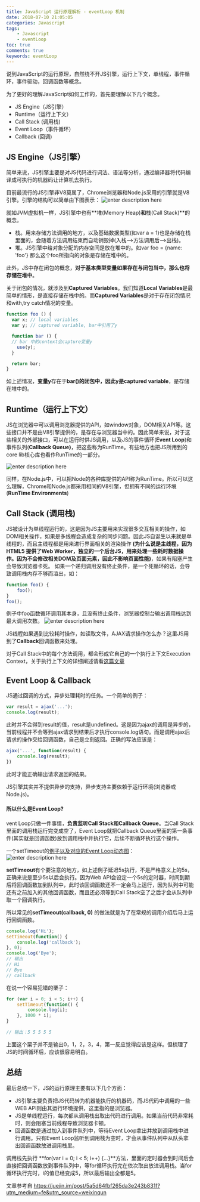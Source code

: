 ```yaml
---
title: JavaScript 运行原理解析 - eventLoop 机制
date: 2018-07-10 21:05:05
categories: Javascript
tags:
    - Javascript
    - eventLoop
toc: true
comments: true 
keywords: eventLoop
---
```


说到JavaScript的运行原理，自然绕不开JS引擎，运行上下文，单线程，事件循环，事件驱动，回调函数等概念。

为了更好的理解JavaScript如何工作的，首先要理解以下几个概念。
- JS Engine（JS引擎）
- Runtime（运行上下文）
- Call Stack (调用栈)
- Event Loop（事件循环）
- Callback (回调)

## JS Engine（JS引擎）
简单来说，JS引擎主要是对JS代码进行词法、语法等分析，通过编译器将代码编译成可执行的机器码让计算机去执行。

目前最流行的JS引擎非V8莫属了，Chrome浏览器和Node.js采用的引擎就是V8引擎。引擎的结构可以简单由下图表示：
![enter description here](https://user-gold-cdn.xitu.io/2018/1/16/160fcd26feb7b02b?imageView2/0/w/1280/h/960/format/webp/ignore-error/1)

就如JVM虚拟机一样，JS引擎中也有**堆(Memory Heap)**和**栈(Call Stack)**的概念。
- 栈。用来存储方法调用的地方，以及基础数据类型(如var a = 1)也是存储在栈里面的，会随着方法调用结束而自动销毁掉(入栈-->方法调用后-->出栈)。
- 堆。JS引擎中给对象分配的内存空间是放在堆中的。如var foo = {name: 'foo'} 那么这个foo所指向的对象是存储在堆中的。

此外，JS中存在闭包的概念，**对于基本类型变量如果存在与闭包当中，那么也将存储在堆中**。

关于闭包的情况，就涉及到**Captured Variables**。我们知道**Local Variables**是最简单的情形，是直接存储在栈中的。而**Captured Variables**是对于存在闭包情况和with,try catch情况的变量。

``` javascript
function foo () {
  var x; // local variables
  var y; // captured variable, bar中引用了y

  function bar () {
  // bar 中的context会capture变量y
    use(y);
  }

  return bar;
}
```
如上述情况，**变量y**存在于**bar()**的闭包中，因此y是**captured variable**，是存储在堆中的。

## Runtime（运行上下文）
JS在浏览器中可以调用浏览器提供的API，如window对象，DOM相关API等。这些接口并不是由V8引擎提供的，是存在与浏览器当中的。因此简单来说，对于这些相关的外部接口，可以在运行时供JS调用，以及JS的事件循环(**Event Loop**)和事件队列(**Callback Queue)**，把这些称为RunTime。有些地方也把JS所用到的core lib核心库也看作RunTime的一部分。

![enter description here](https://user-gold-cdn.xitu.io/2018/1/16/160fcd26fb5bb968?imageView2/0/w/1280/h/960/format/webp/ignore-error/1)

同样，在Node.js中，可以把Node的各种库提供的API称为RunTime。所以可以这么理解，Chrome和Node.js都采用相同的V8引擎，但拥有不同的运行环境(**RunTime Environments**)

## Call Stack (调用栈)
JS被设计为单线程运行的，这是因为JS主要用来实现很多交互相关的操作，如DOM相关操作，如果是多线程会造成复杂的同步问题。因此JS自诞生以来就是单线程的，而且主线程都是用来进行界面相关的渲染操作 **(为什么说是主线程，因为HTML5 提供了Web Worker，独立的一个后台JS，用来处理一些耗时数据操作。因为不会修改相关DOM及页面元素，因此不影响页面性能)**，如果有阻塞产生会导致浏览器卡死。
如果一个递归调用没有终止条件，是一个死循环的话，会导致调用栈内存不够而溢出，如：

```javascript
function foo() {
    foo();
}
foo();
```
例子中foo函数循环调用其本身，且没有终止条件，浏览器控制台输出调用栈达到最大调用次数。
![enter description here](https://user-gold-cdn.xitu.io/2018/1/16/160fcd26fae57ded?imageView2/0/w/1280/h/960/format/webp/ignore-error/1)

JS线程如果遇到比较耗时操作，如读取文件，AJAX请求操作怎么办？这里JS用到了**Callback**回调函数来处理。

对于Call Stack中的每个方法调用，都会形成它自己的一个执行上下文Execution Context，关于执行上下文的详细阐述请看[这篇文章](https://juejin.im/post/5a5ee28f6fb9a01cbe655860)

## Event Loop & Callback
JS通过回调的方式，异步处理耗时的任务。一个简单的例子：

```javascript
var result = ajax('...');
console.log(result);
```
此时并不会得到result的值，result是undefined。这是因为ajax的调用是异步的，当前线程并不会等到ajax请求到结果后才执行console.log语句。而是调用ajax后请求的操作交给回调函数，自己是立刻返回。正确的写法应该是：

```javascript
ajax('...', function(result) {
    console.log(result);
})
```
此时才能正确输出请求返回的结果。

JS引擎其实并不提供异步的支持，异步支持主要依赖于运行环境(浏览器或Node.js)。

#### 所以什么是Event Loop?
vent Loop只做一件事情，**负责监听Call Stack和Callback Queue**。当Call Stack里面的调用栈运行完变成空了，Event Loop就把Callback Queue里面的第一条事件(其实就是回调函数)放到调用栈中并执行它，后续不断循环执行这个操作。

一个setTimeout的[例子以及对应的Event Loop动态图](https://blog.sessionstack.com/how-javascript-works-event-loop-and-the-rise-of-async-programming-5-ways-to-better-coding-with-2f077c4438b5)：
![enter description here](https://user-gold-cdn.xitu.io/2018/1/16/160fcd26f8023a85?imageslim)

**setTimeout**有个要注意的地方，如上述例子延迟5s执行，不是严格意义上的5s，正确来说是至少5s以后会执行。因为Web API会设定一个5s的定时器，时间到期后将回调函数加到队列中，此时该回调函数还不一定会马上运行，因为队列中可能还有之前加入的其他回调函数，而且还必须等到Call Stack空了之后才会从队列中取一个回调执行。

所以常见的**setTimeout(callback, 0)** 的做法就是为了在常规的调用介绍后马上运行回调函数。

```javascript
console.log('Hi');
setTimeout(function() {
    console.log('callback');
}, 0);
console.log('Bye');
// 输出
// Hi
// Bye
// callback
```
在说一个容易犯错的栗子：
```javascript
for (var i = 0; i < 5; i++) {
    setTimeout(function() {
        console.log(i);
    }, 1000 * i);
}
	
// 输出：5 5 5 5 5
```
上面这个栗子并不是输出0，1，2，3，4，第一反应觉得应该是这样。但梳理了JS的时间循环后，应该很容易明白。

## 总结
最后总结一下，JS的运行原理主要有以下几个方面：
- JS引擎主要负责把JS代码转为机器能执行的机器码，而JS代码中调用的一些WEB API则由其运行环境提供，这里指的是浏览器。
- JS是单线程运行，每次都从调用栈出取出代码进行调用。如果当前代码非常耗时，则会阻塞当前线程导致浏览器卡顿。
- 回调函数是通过加入到事件队列中，等待Event Loop拿出并放到调用栈中进行调用。只有Event Loop监听到调用栈为空时，才会从事件队列中从队头拿出回调函数放进调用栈里。

调用栈先执行 **for(var i = 0; i < 5; i++) {...}**方法，里面的定时器会到时间后会直接把回调函数放到事件队列中，等for循环执行完在依次取出放进调用栈。当for循环执行完时，i的值已经变成5，所以最后输出全都是5。

文章参考自 https://juejin.im/post/5a5d64fbf265da3e243b831f?utm_medium=fe&utm_source=weixinqun
